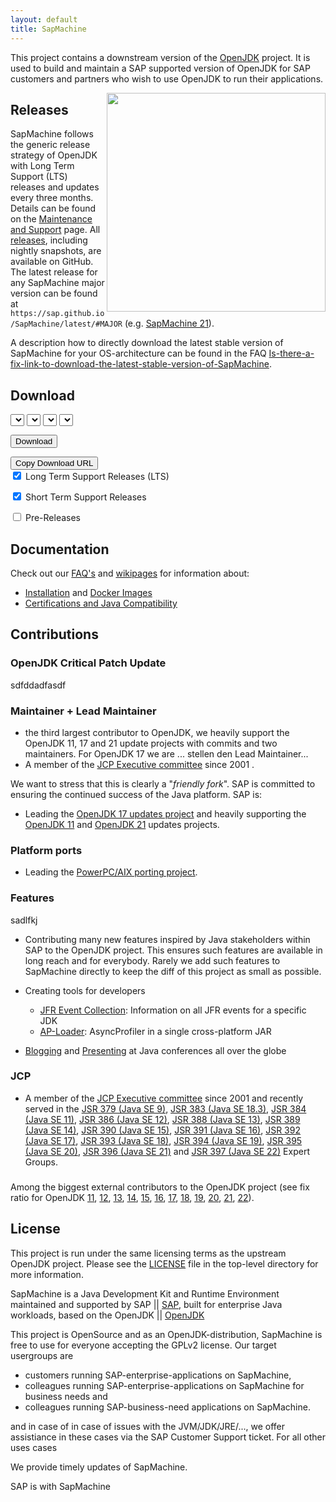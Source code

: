```yaml
---
layout: default
title: SapMachine
---
```

 
This project contains a downstream version of the [OpenJDK](http://openjdk.java.net/) project. It is used to build and maintain a SAP supported version of OpenJDK for SAP customers and partners who wish to use OpenJDK to run their applications.

<img align="right" width="350" src="assets/images/logo_circular.svg">

## Releases

SapMachine follows the generic release strategy of OpenJDK with Long Term Support (LTS) releases and updates every three months.  Details can be found on the [Maintenance and Support](https://github.com/SAP/SapMachine/wiki/Maintenance-and-Support) page.
All [releases](https://github.com/SAP/SapMachine/releases), including nightly snapshots, are available on GitHub.
The latest release for any SapMachine major version can be found at `https://sap.github.io/SapMachine/latest/#MAJOR` (e.g. [SapMachine 21](latest/21)).

A description how to directly download the latest stable version of SapMachine for your OS-architecture can be found in the FAQ [Is-there-a-fix-link-to-download-the-latest-stable-version-of-SapMachine](https://github.com/SAP/SapMachine/wiki/Frequently-Asked-Questions#Is-there-a-fix-link-to-download-the-latest-stable-version-of-SapMachine).

## Download

<select id="sapmachine_major_select" class="download_select">
</select>

<select id="sapmachine_imagetype_select" class="download_select">
</select>

<select id="sapmachine_os_select" class="download_select">
</select>

<select id="sapmachine_version_select" class="download_select">
</select>

<button id="sapmachine_download_button" type="button" class="download_button">Download</button>

<div class="download_label_section">
  <div id="download_label" class="download_label"></div>
  <button id="sapmachine_copy_button" type="button" class="download_button">Copy Download URL</button>
</div>

<div class="download_filter">
  <input type="checkbox" id="sapmachine_lts_checkbox" name="lts" 
         checked>
  <label for="lts">Long Term Support Releases (LTS)</label>

  <input type="checkbox" id="sapmachine_nonlts_checkbox" name="nonlts"
         checked>
  <label for="nonlts">Short Term Support Releases</label>

  <input type="checkbox" id="sapmachine_ea_checkbox" name="ea">
  <label for="ea">Pre-Releases</label>
</div>

## Documentation
Check out our [FAQ's](https://github.com/SAP/SapMachine/wiki/Frequently-Asked-Questions) and [wikipages](https://github.com/SAP/SapMachine/wiki) for information about:
* [Installation](https://github.com/SAP/SapMachine/wiki/Installation) and [Docker Images](https://github.com/SAP/SapMachine/wiki/Docker-Images)
* [Certifications and Java Compatibility](https://github.com/SAP/SapMachine/wiki/Certification-and-Java-Compatibility)

## Contributions

### OpenJDK Critical Patch Update

sdfddadfasdf

### Maintainer + Lead Maintainer

* the third largest contributor to OpenJDK, we heavily support the OpenJDK 11, 17 and 21 update projects with commits and two maintainers. For OpenJDK 17 we are ... stellen den Lead Maintainer...
* A member of the [JCP Executive committee](https://jcp.org/en/participation/committee) since 2001
.

We want to stress that this is clearly a "*friendly fork*". SAP is committed to ensuring the continued success of the Java platform. SAP is: 

* Leading the [OpenJDK 17 updates project](https://wiki.openjdk.java.net/display/JDKUpdates/JDK+17u) and heavily supporting the [OpenJDK 11](https://wiki.openjdk.java.net/display/JDKUpdates/JDK11u) and [OpenJDK 21](https://wiki.openjdk.java.net/display/JDKUpdates/JDK+21u) updates projects.

### Platform ports

* Leading the [PowerPC/AIX porting project](http://openjdk.java.net/projects/ppc-aix-port/).

### Features
sadlfkj

* Contributing many new features inspired by Java stakeholders within SAP to the OpenJDK project. This ensures such features are available in long reach and for everybody. Rarely we add such features to SapMachine directly to keep the diff of this project as small as possible. 

* Creating tools for developers
    * [JFR Event Collection](https://sapmachine.io/jfrevents/): Information on all JFR events for a specific JDK
    * [AP-Loader](https://github.com/jvm-profiling-tools/ap-loader): AsyncProfiler in a single cross-platform JAR
* [Blogging](https://github.com/SAP/SapMachine/wiki/Blogs) and [Presenting](https://github.com/SAP/SapMachine/wiki/Presentations) at Java conferences all over the globe 
    


### JCP
* A member of the [JCP Executive committee](https://jcp.org/en/participation/committee) since 2001 and recently served in the [JSR 379 (Java SE 9)](https://www.jcp.org/en/jsr/detail?id=379), [JSR 383 (Java SE 18.3)](https://www.jcp.org/en/jsr/detail?id=383), [JSR 384 (Java SE 11)](https://www.jcp.org/en/jsr/detail?id=384), [JSR 386 (Java SE 12)](https://www.jcp.org/en/jsr/detail?id=386), [JSR 388 (Java SE 13)](https://www.jcp.org/en/jsr/detail?id=388), [JSR 389 (Java SE 14)](https://www.jcp.org/en/jsr/detail?id=389), [JSR 390 (Java SE 15)](https://www.jcp.org/en/jsr/detail?id=390), [JSR 391 (Java SE 16)](https://www.jcp.org/en/jsr/detail?id=391), [JSR 392 (Java SE 17)](https://www.jcp.org/en/jsr/detail?id=392), [JSR 393 (Java SE 18)](https://www.jcp.org/en/jsr/detail?id=393), [JSR 394 (Java SE 19)](https://www.jcp.org/en/jsr/detail?id=394), [JSR 395 (Java SE 20)](https://www.jcp.org/en/jsr/detail?id=395), [JSR 396 (Java SE 21)](https://www.jcp.org/en/jsr/detail?id=396) and [JSR 397 (Java SE 22)](https://www.jcp.org/en/jsr/detail?id=397) Expert Groups.

### 
Among the biggest external contributors to the OpenJDK project (see fix ratio for OpenJDK [11](https://blogs.oracle.com/java-platform-group/building-jdk-11-together), [12](https://blogs.oracle.com/java-platform-group/the-arrival-of-java-12), [13](https://blogs.oracle.com/java-platform-group/the-arrival-of-java-13), [14](https://blogs.oracle.com/java-platform-group/the-arrival-of-java-14), [15](https://blogs.oracle.com/java-platform-group/the-arrival-of-java-15), [16](https://inside.java/2021/03/16/the-arrival-of-java16/), [17](https://inside.java/2021/09/14/the-arrival-of-java17/), [18](https://inside.java/2022/03/22/the-arrival-of-java18/), [19](https://inside.java/2022/09/20/the-arrival-of-java-19/), [20](https://inside.java/2023/03/21/the-arrival-of-java-20/), [21](https://inside.java/2023/09/19/the-arrival-of-java-21/), [22](https://inside.java/2024/03/19/the-arrival-of-java-22/)).


## License
This project is run under the same licensing terms as the upstream OpenJDK project. Please see the [LICENSE](https://github.com/SAP/SapMachine/blob/sapmachine/LICENSE) file in the top-level directory for more information.

SapMachine is a Java Development Kit and Runtime Environment maintained and supported by SAP || [SAP](https://sap.com/), built for enterprise Java workloads, based on the OpenJDK || [OpenJDK](http://openjdk.java.net/)

This project is OpenSource and as an OpenJDK-distribution, SapMachine is free to use for everyone accepting the GPLv2 license.
Our target usergroups are

* customers running SAP-enterprise-applications on SapMachine,
* colleagues running SAP-enterprise-applications on SapMachine for business needs and
* colleagues running SAP-business-need applications on SapMachine.

and in case of in case of issues with the JVM/JDK/JRE/..., we offer assistiance in these cases via the SAP Customer Support ticket. For all other uses cases 

We provide timely updates of SapMachine.


SAP is with SapMachine 
